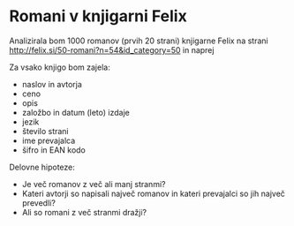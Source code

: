 ﻿Romani v knjigarni Felix
========================================

Analizirala bom 1000 romanov (prvih 20 strani) knjigarne Felix na strani 
http://felix.si/50-romani?n=54&id_category=50 in naprej

Za vsako knjigo bom zajela:
* naslov in avtorja
* ceno
* opis
* založbo in datum (leto) izdaje
* jezik
* število strani
* ime prevajalca 
* šifro in EAN kodo

Delovne hipoteze:
* Je več romanov z več ali manj stranmi?
* Kateri avtorji so napisali največ romanov in kateri prevajalci so jih največ prevedli?
* Ali so romani z več stranmi dražji?